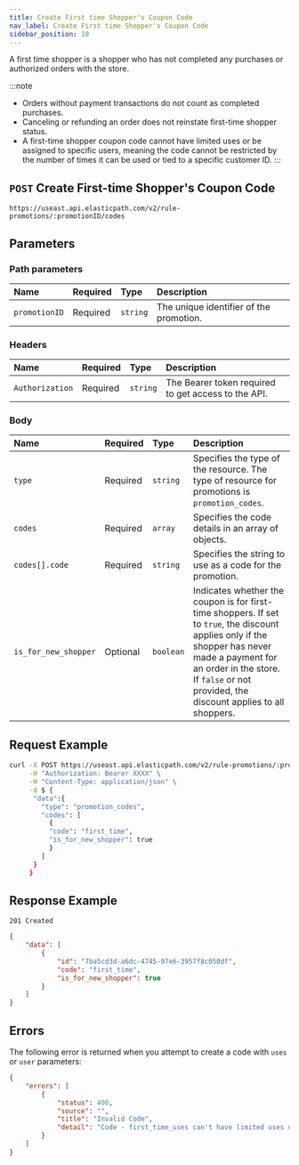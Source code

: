 ```yaml
---
title: Create First time Shopper's Coupon Code
nav_label: Create First time Shopper's Coupon Code
sidebar_position: 10
---
```


A first time shopper is a shopper who has not completed any purchases or authorized orders with the store. 

:::note
- Orders without payment transactions do not count as completed purchases. 
- Canceling or refunding an order does not reinstate first-time shopper status.
- A first-time shopper coupon code cannot have limited uses or be assigned to specific users, meaning the code cannot be restricted by the number of times it can be used or tied to a specific customer ID.
:::

## `POST` Create First-time Shopper's Coupon Code

```http
https://useast.api.elasticpath.com/v2/rule-promotions/:promotionID/codes
```

## Parameters

### Path parameters

| Name | Required | Type     | Description                      |
|:-----|:---------|:---------|:---------------------------------|
| `promotionID` | Required | `string` | The unique identifier of the promotion. |

### Headers

| Name            | Required | Type     | Description                          |
|:----------------|:---------|:---------|:-------------------------------------|
| `Authorization` | Required | `string` | The Bearer token required to get access to the API. |

### Body

| Name           | Required | Type      | Description                          |
|:---------------|:---------|:----------|:-------------------------------------|
| `type`         | Required | `string`  | Specifies the type of the resource. The type of resource for promotions is `promotion_codes`. |
| `codes`        | Required | `array`   | Specifies the code details in an array of objects. |
| `codes[].code` | Required | `string`  | Specifies the string to use as a code for the promotion. |
| `is_for_new_shopper` | Optional | `boolean` | Indicates whether the coupon is for first-time shoppers. If set to `true`, the discount applies only if the shopper has never made a payment for an order in the store. If `false` or not provided, the discount applies to all shoppers. |

## Request Example

```bash
curl -X POST https://useast.api.elasticpath.com/v2/rule-promotions/:promotionID/codes \
     -H "Authorization: Bearer XXXX" \
     -H "Content-Type: application/json" \
     -d $ {
      "data":{
        "type": "promotion_codes",
        "codes": [
          {
          "code": "first_time",
          "is_for_new_shopper": true
          }
        ]
      }
     }
```

## Response Example

`201 Created`

```json
{
    "data": [
        {
            "id": "7ba5cd3d-a6dc-4745-97e6-3957f8c050df",
            "code": "first_time",
            "is_for_new_shopper": true
        }
    ]
}
```

## Errors

The following error is returned when you attempt to create a code with `uses` or `user` parameters:

```json
{
    "errors": [
        {
            "status": 400,
            "source": "",
            "title": "Invalid Code",
            "detail": "Code - first_time_uses can't have limited uses or assigned to users since it's for first time shoppers."
        }
    ]
}
```



          